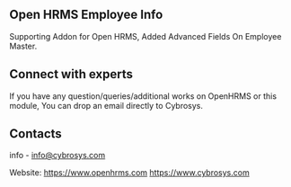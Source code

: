 Open HRMS Employee Info
-----------------------
Supporting Addon for Open HRMS, Added Advanced Fields On Employee Master.

Connect with experts
--------------------

If you have any question/queries/additional works on OpenHRMS or this module, You can drop an email directly to Cybrosys.

Contacts
--------
info - info@cybrosys.com

Website:
https://www.openhrms.com
https://www.cybrosys.com
